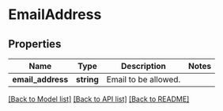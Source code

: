 # EmailAddress

## Properties
Name | Type | Description | Notes
------------ | ------------- | ------------- | -------------
**email_address** | **string** | Email to be allowed. | 

[[Back to Model list]](../../README.md#documentation-for-models) [[Back to API list]](../../README.md#documentation-for-api-endpoints) [[Back to README]](../../README.md)

